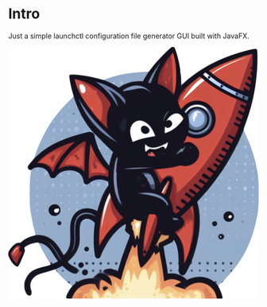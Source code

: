 # Intro

Just a simple launchctl configuration file generator GUI built with JavaFX.

![](images/lcg_v2.jpg)